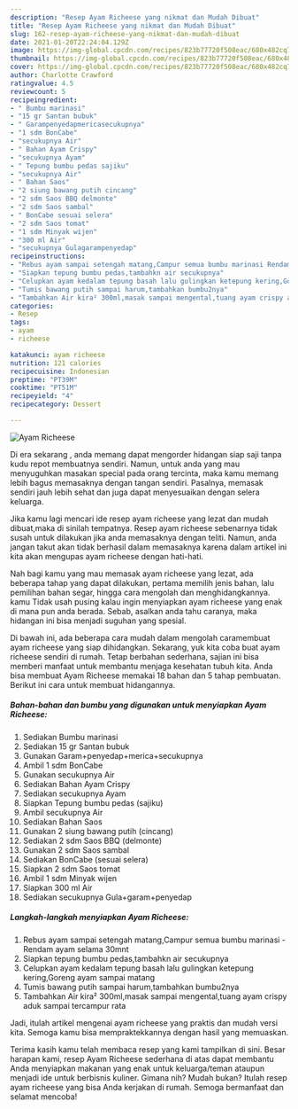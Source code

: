```yaml
---
description: "Resep Ayam Richeese yang nikmat dan Mudah Dibuat"
title: "Resep Ayam Richeese yang nikmat dan Mudah Dibuat"
slug: 162-resep-ayam-richeese-yang-nikmat-dan-mudah-dibuat
date: 2021-01-20T22:24:04.129Z
image: https://img-global.cpcdn.com/recipes/823b77720f508eac/680x482cq70/ayam-richeese-foto-resep-utama.jpg
thumbnail: https://img-global.cpcdn.com/recipes/823b77720f508eac/680x482cq70/ayam-richeese-foto-resep-utama.jpg
cover: https://img-global.cpcdn.com/recipes/823b77720f508eac/680x482cq70/ayam-richeese-foto-resep-utama.jpg
author: Charlotte Crawford
ratingvalue: 4.5
reviewcount: 5
recipeingredient:
- " Bumbu marinasi"
- "15 gr Santan bubuk"
- " Garampenyedapmericasecukupnya"
- "1 sdm BonCabe"
- "secukupnya Air"
- " Bahan Ayam Crispy"
- "secukupnya Ayam"
- " Tepung bumbu pedas sajiku"
- "secukupnya Air"
- " Bahan Saos"
- "2 siung bawang putih cincang"
- "2 sdm Saos BBQ delmonte"
- "2 sdm Saos sambal"
- " BonCabe sesuai selera"
- "2 sdm Saos tomat"
- "1 sdm Minyak wijen"
- "300 ml Air"
- "secukupnya Gulagarampenyedap"
recipeinstructions:
- "Rebus ayam sampai setengah matang,Campur semua bumbu marinasi Rendam ayam selama 30mnt"
- "Siapkan tepung bumbu pedas,tambahkn air secukupnya"
- "Celupkan ayam kedalam tepung basah lalu gulingkan ketepung kering,Goreng ayam sampai matang"
- "Tumis bawang putih sampai harum,tambahkan bumbu2nya"
- "Tambahkan Air kira² 300ml,masak sampai mengental,tuang ayam crispy aduk sampai tercampur rata"
categories:
- Resep
tags:
- ayam
- richeese

katakunci: ayam richeese 
nutrition: 121 calories
recipecuisine: Indonesian
preptime: "PT39M"
cooktime: "PT51M"
recipeyield: "4"
recipecategory: Dessert

---
```



![Ayam Richeese](https://img-global.cpcdn.com/recipes/823b77720f508eac/680x482cq70/ayam-richeese-foto-resep-utama.jpg)

Di era  sekarang , anda memang dapat mengorder hidangan siap saji tanpa kudu repot membuatnya sendiri. Namun, untuk anda yang mau menyuguhkan masakan special pada orang tercinta, maka kamu memang lebih bagus memasaknya dengan tangan sendiri. Pasalnya, memasak sendiri jauh lebih sehat dan juga dapat menyesuaikan dengan selera keluarga.

Jika kamu lagi mencari ide resep ayam richeese yang lezat dan mudah dibuat,maka di sinilah tempatnya. Resep ayam richeese  sebenarnya tidak susah untuk dilakukan jika anda memasaknya dengan teliti. Namun, anda jangan takut akan tidak berhasil dalam memasaknya 
karena dalam artikel ini kita akan mengupas ayam richeese dengan hati-hati.  



Nah bagi kamu yang mau memasak ayam richeese yang lezat, ada beberapa tahap yang dapat dilakukan, pertama memilih jenis bahan, lalu pemilihan bahan segar, hingga cara mengolah dan menghidangkannya. kamu Tidak usah pusing kalau ingin menyiapkan ayam richeese yang enak di mana pun anda berada. Sebab, asalkan anda  tahu caranya, maka hidangan ini bisa menjadi suguhan yang spesial.

Di bawah ini, ada beberapa cara mudah dalam mengolah caramembuat ayam richeese yang siap dihidangkan. Sekarang, yuk kita coba buat ayam richeese sendiri di rumah. Tetap berbahan sederhana, sajian ini bisa memberi manfaat untuk membantu menjaga kesehatan tubuh kita. Anda bisa membuat Ayam Richeese memakai 18 bahan dan 5 tahap pembuatan. Berikut ini cara untuk membuat hidangannya.

<!--inarticleads1-->

##### Bahan-bahan dan bumbu yang digunakan untuk menyiapkan Ayam Richeese:

1. Sediakan  Bumbu marinasi
1. Sediakan 15 gr Santan bubuk
1. Gunakan  Garam+penyedap+merica+secukupnya
1. Ambil 1 sdm BonCabe
1. Gunakan secukupnya Air
1. Sediakan  Bahan Ayam Crispy
1. Sediakan secukupnya Ayam
1. Siapkan  Tepung bumbu pedas (sajiku)
1. Ambil secukupnya Air
1. Sediakan  Bahan Saos
1. Gunakan 2 siung bawang putih (cincang)
1. Sediakan 2 sdm Saos BBQ (delmonte)
1. Gunakan 2 sdm Saos sambal
1. Sediakan  BonCabe (sesuai selera)
1. Siapkan 2 sdm Saos tomat
1. Ambil 1 sdm Minyak wijen
1. Siapkan 300 ml Air
1. Sediakan secukupnya Gula+garam+penyedap




<!--inarticleads2-->

##### Langkah-langkah menyiapkan Ayam Richeese:

1. Rebus ayam sampai setengah matang,Campur semua bumbu marinasi - Rendam ayam selama 30mnt
1. Siapkan tepung bumbu pedas,tambahkn air secukupnya
1. Celupkan ayam kedalam tepung basah lalu gulingkan ketepung kering,Goreng ayam sampai matang
1. Tumis bawang putih sampai harum,tambahkan bumbu2nya
1. Tambahkan Air kira² 300ml,masak sampai mengental,tuang ayam crispy aduk sampai tercampur rata




Jadi, itulah artikel mengenai  ayam richeese  yang praktis dan mudah versi kita. Semoga kamu bisa mempraktekkannya dengan hasil yang memuaskan. 

Terima kasih kamu telah membaca resep yang kami tampilkan di sini. Besar harapan kami, resep  Ayam Richeese sederhana di atas dapat membantu Anda menyiapkan makanan yang enak untuk keluarga/teman ataupun menjadi ide untuk berbisnis kuliner. Gimana nih? Mudah bukan? Itulah resep ayam richeese yang bisa Anda kerjakan di rumah. Semoga bermanfaat dan selamat mencoba!

